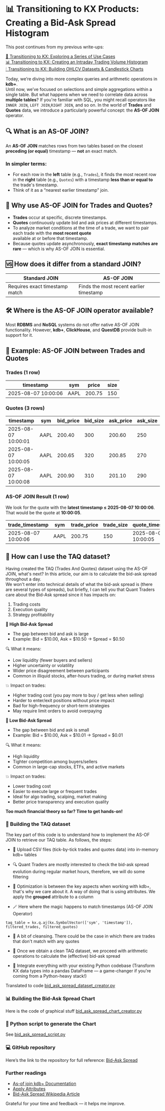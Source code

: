# 📊 Transitioning to KX Products: Creating a Bid-Ask Spread Histogram

This post continues from my previous write-ups:

[🚀 Transitioning to KX: Exploring a Series of Use Cases](https://www.linkedin.com/pulse/transitioning-kx-products-exploring-series-use-cases-fabio-gaiera-rfi2f)  
[📊 Transitioning to KX: Creating an Intraday Trading Volume Histogram ](https://www.linkedin.com/pulse/transitioning-kx-products-creating-intraday-trading-volume-gaiera-c1lxf)  
[🕯 Transitioning to KX: Building OHLCV Datasets & Candlestick Charts ](https://www.linkedin.com/pulse/transitioning-kx-products-building-ohlcv-datasets-charts-fabio-gaiera-hozzf)  

Today, we’re diving into more complex queries and arithmetic operations in **kdb+**.  
Until now, we’ve focused on selections and simple aggregations within a single table. But what happens when we need to correlate data across **multiple tables**? If you're familiar with SQL, you might recall operators like `INNER JOIN`, `LEFT JOIN`,`RIGHT JOIN`, and so on. In the world of **Trades** and **Quotes** data, we introduce a particularly powerful concept: the **AS-OF JOIN** operator.

## 🔍 What is an AS-OF JOIN?

An **AS-OF JOIN** matches rows from two tables based on the closest **preceding (or equal)** timestamp — **not** an exact match.

### In simpler terms:

- For each row in the **left** table (e.g., `Trades`), it finds the most recent row in the **right** table (e.g., `Quotes`) with a timestamp **less than or equal to** the trade's timestamp.  
- Think of it as a “nearest earlier timestamp” join.

## 🧠 Why use AS-OF JOIN for Trades and Quotes?

- **Trades** occur at specific, discrete timestamps.  
- **Quotes** continuously update bid and ask prices at different timestamps.  
- To analyze market conditions at the time of a trade, we want to pair each trade with the **most recent quote**  
  available at or before that timestamp.  
- Because quotes update asynchronously, **exact timestamp matches are rare** — which is why AS-OF JOIN is essential.

## 🆚 How does it differ from a standard JOIN?

| Standard JOIN                  | AS-OF JOIN                              |
|-------------------------------|---------------------------------------|
| Requires exact timestamp match | Finds the most recent earlier timestamp |

## 🛠️ Where is the AS-OF JOIN operator available?

Most **RDBMS** and **NoSQL** systems do not offer native AS-OF JOIN functionality. However, **kdb+**, **ClickHouse**, and **QuestDB** provide built-in support for it.

## 🧪 Example: AS-OF JOIN between Trades and Quotes

### Trades (1 row)

| timestamp           | sym  | price  | size |
|---------------------|------|--------|------|
| 2025-08-07 10:00:06 | AAPL | 200.75 | 150  |

### Quotes (3 rows)

| timestamp           | sym  | bid_price | bid_size | ask_price | ask_size |
|---------------------|------|-----------|----------|-----------|----------|
| 2025-08-07 10:00:01 | AAPL | 200.40    | 300      | 200.60    | 250      |
| 2025-08-07 10:00:05 | AAPL | 200.65    | 320      | 200.85    | 270      |
| 2025-08-07 10:00:08 | AAPL | 200.90    | 310      | 201.10    | 290      |

### AS-OF JOIN Result (1 row)

We look for the quote with the **latest timestamp ≤ 2025-08-07 10:00:06**. That would be the quote at **10:00:05**.

| trade_timestamp     | sym  | trade_price | trade_size | quote_timestamp     | bid_price | bid_size | ask_price | ask_size |
|---------------------|------|-------------|------------|---------------------|-----------|----------|-----------|----------|
| 2025-08-07 10:00:06 | AAPL | 200.75      | 150        | 2025-08-07 10:00:05 | 200.65    | 320      | 200.85    | 270      |

## 🤔 How can I use the TAQ dataset?

Having created the TAQ (Trades And Quotes) dataset using the AS-OF JOIN, what's next? In this article, our aim is to calculate the bid-ask spread throughout a day.  
We won't enter into technical details of what the bid-ask spread is (there are several types of spreads), but briefly, I can tell you that Quant Traders care about the Bid-Ask spread since it has impacts on:

1. Trading costs  
2. Execution quality  
3. Strategy profitability

**🔼 High Bid-Ask Spread**

- The gap between bid and ask is large  
- Example: Bid = $10.00, Ask = $10.50 → Spread = $0.50

🔍 What it means:

- Low liquidity (fewer buyers and sellers)  
- Higher uncertainty or volatility  
- Wider price disagreement between participants  
- Common in illiquid stocks, after-hours trading, or during market stress

💥 Impact on trades:

- Higher trading cost (you pay more to buy / get less when selling)  
- Harder to enter/exit positions without price impact  
- Bad for high-frequency or short-term strategies  
- May require limit orders to avoid overpaying

**🔽 Low Bid-Ask Spread**

- The gap between bid and ask is small  
- Example: Bid = $10.00, Ask = $10.01 → Spread = $0.01

🔍 What it means:

- High liquidity  
- Tighter competition among buyers/sellers  
- Common in large-cap stocks, ETFs, and active markets

💥 Impact on trades:

- Lower trading cost  
- Easier to execute large or frequent trades  
- Ideal for algo trading, scalping, market making  
- Better price transparency and execution quality

**Too much financial theory so far? Time to get hands-on!**

### 🔄 Building the TAQ dataset

The key part of this code is to understand how to implement the AS-OF JOIN to retrieve our TAQ table. As follows, the steps:

- 📂 Upload CSV files (tick-by-tick trades and quotes data) into in-memory kdb+ tables  

- 🔍 Quant Traders are mostly interested to check the bid-ask spread evolution during regular market hours, therefore, we will do some filtering  

- 🚀 Optimization is between the key aspects when working with kdb+, that's why we care about it. A way of doing that is using attributes. 
We apply the **grouped** attribute to a column  

- 🪄 Here where the magic happens to match timestamps (AS-OF JOIN Operator)

```
taq_table = kx.q.aj(kx.SymbolVector(['sym', 'timestamp']), filtered_trades, filtered_quotes)
```
- 🧹 A bit of cleansing. There could be the case in which there are trades that don't match with any quotes  

- 🔢 Once we obtain a clean TAQ dataset, we proceed with arithmetic operations to calculate the (effective) bid-ask spread

- 🧬 Integrate everything with your existing Python codebase (Transform KX data types into a pandas DataFrame — a
  game-changer if you're coming from a Python-heavy stack!)  

Translated to code [bid_ask_spread_dataset_creator.py](https://github.com/fabiogaiera/transitioning-to-kx/blob/master/bid_ask_spread/bid_ask_spread_dataset_creator.py)

### 📊 Building the Bid-Ask Spread Chart

Here is the code of graphical stuff [bid_ask_spread_chart_creator.py](https://github.com/fabiogaiera/transitioning-to-kx/blob/master/bid_ask_spread/bid_ask_spread_chart_creator.py)

### 🐍 Python script to generate the Chart

See [bid_ask_spread_script.py](https://github.com/fabiogaiera/transitioning-to-kx/blob/master/bid_ask_spread/bid_ask_spread_script.py)

### 💻 GitHub repository

Here’s the link to the repository for full reference: [Bid-Ask Spread](https://github.com/fabiogaiera/transitioning-to-kx/tree/master/bid_ask_spread)

### Further readings

- [As-of join kdb+ Documentation](https://code.kx.com/q/ref/aj/)  
- [Apply Attributes](https://code.kx.com/pykx/3.1/user-guide/advanced/attributes.html)
- [Bid-Ask Spread Wikipedia Article](https://en.wikipedia.org/wiki/Bid%E2%80%93ask_spread)

Grateful for your time and feedback — it helps me improve.